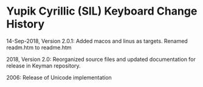 Yupik Cyrillic (SIL) Keyboard Change History
=======================

14-Sep-2018, Version 2.0.1: Added macos and linus as targets. Renamed readm.htm to readme.htm

2018, Version 2.0: Reorganized source files and updated documentation for release in Keyman repository.

2006: Release of Unicode implementation
